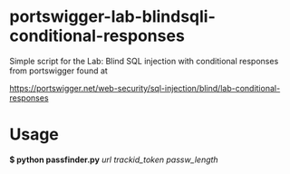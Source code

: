 # portswigger-lab-blindsqli-conditional-responses

Simple script for the Lab: Blind SQL injection with conditional responses from portswigger found at 

https://portswigger.net/web-security/sql-injection/blind/lab-conditional-responses

# Usage

**$ python passfinder.py** *url trackid_token passw_length*
